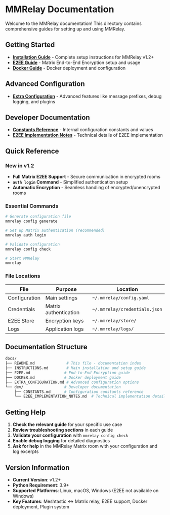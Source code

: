 # MMRelay Documentation

Welcome to the MMRelay documentation! This directory contains comprehensive guides for setting up and using MMRelay.

## Getting Started

- **[Installation Guide](INSTRUCTIONS.md)** - Complete setup instructions for MMRelay v1.2+
- **[E2EE Guide](E2EE.md)** - Matrix End-to-End Encryption setup and usage
- **[Docker Guide](DOCKER.md)** - Docker deployment and configuration

## Advanced Configuration

- **[Extra Configuration](EXTRA_CONFIGURATION.md)** - Advanced features like message prefixes, debug logging, and plugins

## Developer Documentation

- **[Constants Reference](dev/CONSTANTS.md)** - Internal configuration constants and values
- **[E2EE Implementation Notes](dev/E2EE_IMPLEMENTATION_NOTES.md)** - Technical details of E2EE implementation

## Quick Reference

### New in v1.2

- **Full Matrix E2EE Support** - Secure communication in encrypted rooms
- **`auth login` Command** - Simplified authentication setup
- **Automatic Encryption** - Seamless handling of encrypted/unencrypted rooms

### Essential Commands

```bash
# Generate configuration file
mmrelay config generate

# Set up Matrix authentication (recommended)
mmrelay auth login

# Validate configuration
mmrelay config check

# Start MMRelay
mmrelay
```

### File Locations

| File          | Purpose               | Location                      |
| ------------- | --------------------- | ----------------------------- |
| Configuration | Main settings         | `~/.mmrelay/config.yaml`      |
| Credentials   | Matrix authentication | `~/.mmrelay/credentials.json` |
| E2EE Store    | Encryption keys       | `~/.mmrelay/store/`           |
| Logs          | Application logs      | `~/.mmrelay/logs/`            |

## Documentation Structure

```bash
docs/
├── README.md              # This file - documentation index
├── INSTRUCTIONS.md        # Main installation and setup guide
├── E2EE.md               # End-to-End Encryption guide
├── DOCKER.md             # Docker deployment guide
├── EXTRA_CONFIGURATION.md # Advanced configuration options
└── dev/                  # Developer documentation
    ├── CONSTANTS.md      # Configuration constants reference
    └── E2EE_IMPLEMENTATION_NOTES.md  # Technical implementation details
```

## Getting Help

1. **Check the relevant guide** for your specific use case
2. **Review troubleshooting sections** in each guide
3. **Validate your configuration** with `mmrelay config check`
4. **Enable debug logging** for detailed diagnostics
5. **Ask for help** in the MMRelay Matrix room with your configuration and log excerpts

## Version Information

- **Current Version**: v1.2+
- **Python Requirement**: 3.9+
- **Supported Platforms**: Linux, macOS, Windows (E2EE not available on Windows)
- **Key Features**: Meshtastic ↔ Matrix relay, E2EE support, Docker deployment, Plugin system
